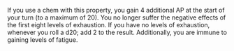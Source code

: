 If you use a chem with this property, you gain 4 additional AP at the start of your turn (to a maximum of 20). You no longer suffer the negative effects of the first eight levels of exhaustion. If you have no levels of exhaustion, whenever you roll a d20; add 2 to the result. Additionally, you are immune to gaining levels of fatigue.
